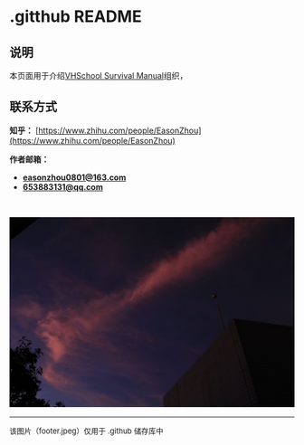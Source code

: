 # **.gitthub README**

## **说明**

本页面用于介绍[VHSchool Survival Manual](https://github.com/VHS-Survival-Manual)组织，

## **联系方式**

**知乎：** [https://www.zhihu.com/people/EasonZhou](https://www.zhihu.com/people/EasonZhou)

**作者邮箱：**
- **easonzhou0801@163.com**
- **653883131@qq.com**
<br>

![footer](./img/footer.jpeg)
<hr>
<span style="font-size: small">该图片（footer.jpeg）仅用于 .github 储存库中</span>
